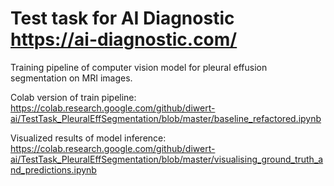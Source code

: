# Test task for AI Diagnostic https://ai-diagnostic.com/

Training pipeline of computer vision model for pleural effusion segmentation on MRI images.

Colab version of train pipeline: https://colab.research.google.com/github/diwert-ai/TestTask_PleuralEffSegmentation/blob/master/baseline_refactored.ipynb

Visualized results of model inference: https://colab.research.google.com/github/diwert-ai/TestTask_PleuralEffSegmentation/blob/master/visualising_ground_truth_and_predictions.ipynb
